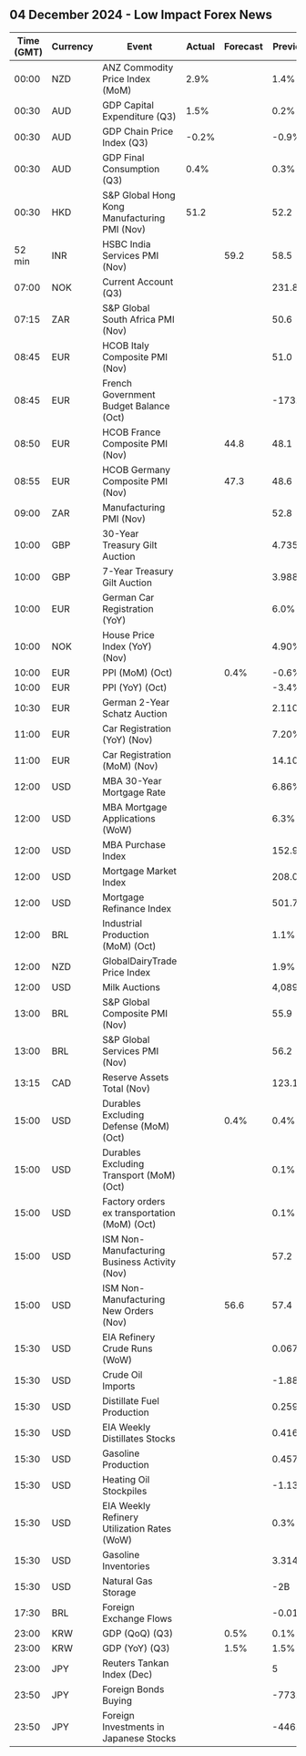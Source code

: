 ## 04 December 2024 - Low Impact Forex News

| Time (GMT) | Currency | Event | Actual | Forecast | Previous |
|------|----------|-------|--------|----------|----------|
| 00:00 | NZD | ANZ Commodity Price Index (MoM) | 2.9% |  | 1.4% |
| 00:30 | AUD | GDP Capital Expenditure (Q3) | 1.5% |  | 0.2% |
| 00:30 | AUD | GDP Chain Price Index (Q3) | -0.2% |  | -0.9% |
| 00:30 | AUD | GDP Final Consumption (Q3) | 0.4% |  | 0.3% |
| 00:30 | HKD | S&P Global Hong Kong Manufacturing PMI (Nov) | 51.2 |  | 52.2 |
| 52 min | INR | HSBC India Services PMI (Nov) |  | 59.2 | 58.5 |
| 07:00 | NOK | Current Account (Q3) |  |  | 231.8B |
| 07:15 | ZAR | S&P Global South Africa PMI (Nov) |  |  | 50.6 |
| 08:45 | EUR | HCOB Italy Composite PMI (Nov) |  |  | 51.0 |
| 08:45 | EUR | French Government Budget Balance (Oct) |  |  | -173.8B |
| 08:50 | EUR | HCOB France Composite PMI (Nov) |  | 44.8 | 48.1 |
| 08:55 | EUR | HCOB Germany Composite PMI (Nov) |  | 47.3 | 48.6 |
| 09:00 | ZAR | Manufacturing PMI (Nov) |  |  | 52.8 |
| 10:00 | GBP | 30-Year Treasury Gilt Auction |  |  | 4.735% |
| 10:00 | GBP | 7-Year Treasury Gilt Auction |  |  | 3.988% |
| 10:00 | EUR | German Car Registration (YoY) |  |  | 6.0% |
| 10:00 | NOK | House Price Index (YoY) (Nov) |  |  | 4.90% |
| 10:00 | EUR | PPI (MoM) (Oct) |  | 0.4% | -0.6% |
| 10:00 | EUR | PPI (YoY) (Oct) |  |  | -3.4% |
| 10:30 | EUR | German 2-Year Schatz Auction |  |  | 2.110% |
| 11:00 | EUR | Car Registration (YoY) (Nov) |  |  | 7.20% |
| 11:00 | EUR | Car Registration (MoM) (Nov) |  |  | 14.10% |
| 12:00 | USD | MBA 30-Year Mortgage Rate |  |  | 6.86% |
| 12:00 | USD | MBA Mortgage Applications (WoW) |  |  | 6.3% |
| 12:00 | USD | MBA Purchase Index |  |  | 152.9 |
| 12:00 | USD | Mortgage Market Index |  |  | 208.0 |
| 12:00 | USD | Mortgage Refinance Index |  |  | 501.7 |
| 12:00 | BRL | Industrial Production (MoM) (Oct) |  |  | 1.1% |
| 12:00 | NZD | GlobalDairyTrade Price Index |  |  | 1.9% |
| 12:00 | USD | Milk Auctions |  |  | 4,089.0 |
| 13:00 | BRL | S&P Global Composite PMI (Nov) |  |  | 55.9 |
| 13:00 | BRL | S&P Global Services PMI (Nov) |  |  | 56.2 |
| 13:15 | CAD | Reserve Assets Total (Nov) |  |  | 123.1B |
| 15:00 | USD | Durables Excluding Defense (MoM) (Oct) |  | 0.4% | 0.4% |
| 15:00 | USD | Durables Excluding Transport (MoM) (Oct) |  |  | 0.1% |
| 15:00 | USD | Factory orders ex transportation (MoM) (Oct) |  |  | 0.1% |
| 15:00 | USD | ISM Non-Manufacturing Business Activity (Nov) |  |  | 57.2 |
| 15:00 | USD | ISM Non-Manufacturing New Orders (Nov) |  | 56.6 | 57.4 |
| 15:30 | USD | EIA Refinery Crude Runs (WoW) |  |  | 0.067M |
| 15:30 | USD | Crude Oil Imports |  |  | -1.886M |
| 15:30 | USD | Distillate Fuel Production |  |  | 0.259M |
| 15:30 | USD | EIA Weekly Distillates Stocks |  |  | 0.416M |
| 15:30 | USD | Gasoline Production |  |  | 0.457M |
| 15:30 | USD | Heating Oil Stockpiles |  |  | -1.134M |
| 15:30 | USD | EIA Weekly Refinery Utilization Rates (WoW) |  |  | 0.3% |
| 15:30 | USD | Gasoline Inventories |  |  | 3.314M |
| 15:30 | USD | Natural Gas Storage |  |  | -2B |
| 17:30 | BRL | Foreign Exchange Flows |  |  | -0.019B |
| 23:00 | KRW | GDP (QoQ) (Q3) |  | 0.5% | 0.1% |
| 23:00 | KRW | GDP (YoY) (Q3) |  | 1.5% | 1.5% |
| 23:00 | JPY | Reuters Tankan Index (Dec) |  |  | 5 |
| 23:50 | JPY | Foreign Bonds Buying |  |  | -773.7B |
| 23:50 | JPY | Foreign Investments in Japanese Stocks |  |  | -446.0B |
